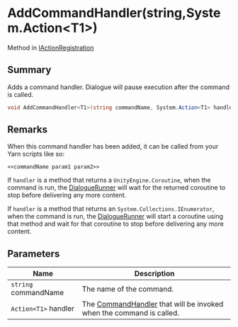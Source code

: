 # AddCommandHandler(string,System.Action\<T1>)

Method in [IActionRegistration](yarn.unity.iactionregistration.md)

## Summary

Adds a command handler. Dialogue will pause execution after the command is called.

```csharp
void AddCommandHandler<T1>(string commandName, System.Action<T1> handler);
```

## Remarks

When this command handler has been added, it can be called from your Yarn scripts like so:

```
<<commandName param1 param2>>
```

If `handler` is a method that returns a `UnityEngine.Coroutine`, when the command is run, the [DialogueRunner](yarn.unity.dialoguerunner.md) will wait for the returned coroutine to stop before delivering any more content.

If `handler` is a method that returns an `System.Collections.IEnumerator`, when the command is run, the [DialogueRunner](yarn.unity.dialoguerunner.md) will start a coroutine using that method and wait for that coroutine to stop before delivering any more content.

## Parameters

| Name                 | Description                                                                                   |
| -------------------- | --------------------------------------------------------------------------------------------- |
| `string` commandName | The name of the command.                                                                      |
| `Action<T1>` handler | The [CommandHandler](yarn.commandhandler.md) that will be invoked when the command is called. |
